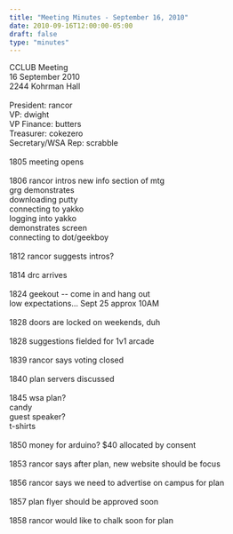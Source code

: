 ```yaml
---
title: "Meeting Minutes - September 16, 2010"
date: 2010-09-16T12:00:00-05:00
draft: false
type: "minutes"
---
```


CCLUB Meeting<br />
16 September 2010<br />
2244 Kohrman Hall<br />
<br />
President: rancor<br />
VP: dwight<br />
VP Finance: butters<br />
Treasurer: cokezero<br />
Secretary/WSA Rep: scrabble<br />
<br />
1805 meeting opens<br />
<br />
1806 rancor intros new info section of mtg<br />
     grg demonstrates<br />
         downloading putty<br />
         connecting to yakko<br />
         logging into yakko<br />
         demonstrates screen<br />
         connecting to dot/geekboy<br />
<br />
1812 rancor suggests intros?<br />
<br />
1814 drc arrives<br />
<br />
1824 geekout -- come in and hang out<br />
     low expectations... Sept 25 approx 10AM<br />
<br />
1828 doors are locked on weekends, duh<br />
<br />
1828 suggestions fielded for 1v1 arcade<br />
     <br />
1839 rancor says voting closed<br />
<br />
1840 plan servers discussed<br />
   <br />
1845 wsa plan?<br />
     candy<br />
     guest speaker?<br />
     t-shirts<br />
<br />
1850 money for arduino? $40 allocated by consent<br />
<br />
1853 rancor says after plan, new website should be focus<br />
<br />
1856 rancor says we need to advertise on campus for plan<br />
<br />
1857 plan flyer should be approved soon<br />
<br />
1858 rancor would like to chalk soon for plan